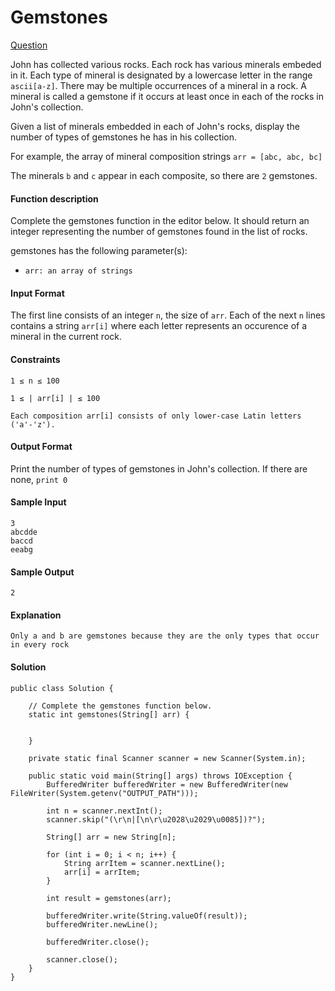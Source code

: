 # Gemstones

[Question](https://www.hackerrank.com/challenges/gem-stones/problem)

John has collected various rocks. Each rock has various minerals embeded in it. Each type of mineral is designated by a lowercase letter in the range `ascii[a-z]`. There may be multiple occurrences of a mineral in a rock. A mineral is called a gemstone if it occurs at least once in each of the rocks in John's collection.

Given a list of minerals embedded in each of John's rocks, display the number of types of gemstones he has in his collection.

For example, the array of mineral composition strings `arr = [abc, abc, bc]`

The minerals `b` and `c` appear in each composite, so there are `2` gemstones.

#### Function description

Complete the gemstones function in the editor below. It should return an integer representing the number of gemstones found in the list of rocks.

gemstones has the following parameter(s):
    
* `arr: an array of strings`

#### Input Format

The first line consists of an integer `n`, the size of `arr`. 
Each of the next `n` lines contains a string `arr[i]` where each letter represents an occurence of a mineral in the current rock.

#### Constraints

`1 ≤ n ≤ 100`

`1 ≤ | arr[i] | ≤ 100`

`Each composition arr[i] consists of only lower-case Latin letters ('a'-'z').`

#### Output Format

Print the number of types of gemstones in John's collection. If there are none, `print 0`

#### Sample Input

    3
    abcdde
    baccd
    eeabg

#### Sample Output

    2

#### Explanation

``Only a and b are gemstones because they are the only types that occur in every rock``

#### Solution

    public class Solution {
    
        // Complete the gemstones function below.
        static int gemstones(String[] arr) {
    
    
        }
    
        private static final Scanner scanner = new Scanner(System.in);
    
        public static void main(String[] args) throws IOException {
            BufferedWriter bufferedWriter = new BufferedWriter(new FileWriter(System.getenv("OUTPUT_PATH")));
    
            int n = scanner.nextInt();
            scanner.skip("(\r\n|[\n\r\u2028\u2029\u0085])?");
    
            String[] arr = new String[n];
    
            for (int i = 0; i < n; i++) {
                String arrItem = scanner.nextLine();
                arr[i] = arrItem;
            }
    
            int result = gemstones(arr);
    
            bufferedWriter.write(String.valueOf(result));
            bufferedWriter.newLine();
    
            bufferedWriter.close();
    
            scanner.close();
        }
    }
